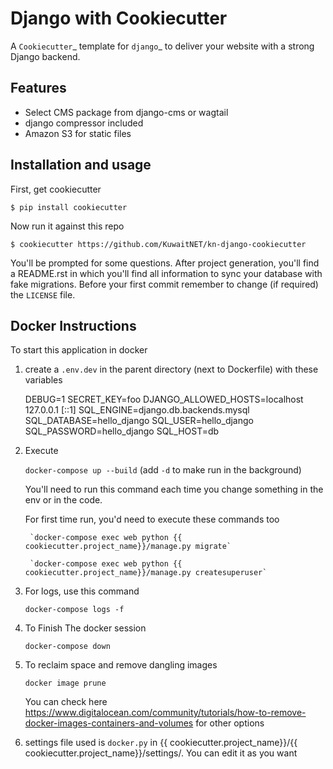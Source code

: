 Django with Cookiecutter
============================

A `Cookiecutter`_ template for `django`_ to deliver your website with a strong Django backend.

Features
--------

* Select CMS package from django-cms or wagtail
* django compressor included
* Amazon S3 for static files

Installation and usage
----------------------

First, get cookiecutter

    $ pip install cookiecutter

Now run it against this repo

    $ cookiecutter https://github.com/KuwaitNET/kn-django-cookiecutter

You'll be prompted for some questions.
After project generation, you'll find a README.rst in which you'll find all information to sync your database with fake migrations. Before your first commit remember to change (if required) the ``LICENSE`` file.


Docker Instructions
-------------------

To start this application in docker

1. create a `.env.dev` in the parent directory (next to Dockerfile) with these variables

    DEBUG=1
    SECRET_KEY=foo
    DJANGO_ALLOWED_HOSTS=localhost 127.0.0.1 [::1]
    SQL_ENGINE=django.db.backends.mysql
    SQL_DATABASE=hello_django
    SQL_USER=hello_django
    SQL_PASSWORD=hello_django
    SQL_HOST=db


2. Execute

    `docker-compose up --build` (add `-d` to make run in the background)

    You'll need to run this command each time you change something in the env or in the code.

    For first time run, you'd need to execute these commands too

        `docker-compose exec web python {{ cookiecutter.project_name}}/manage.py migrate`

        `docker-compose exec web python {{ cookiecutter.project_name}}/manage.py createsuperuser`

3. For logs, use this command

    `docker-compose logs -f`

4. To Finish The docker session

     `docker-compose down`

5. To reclaim space and remove dangling images
    
    `docker image prune`
   
   You can check here https://www.digitalocean.com/community/tutorials/how-to-remove-docker-images-containers-and-volumes for other options
   
6. settings file used is `docker.py` in {{ cookiecutter.project_name}}/{{ cookiecutter.project_name}}/settings/.
   You can edit it as you want 